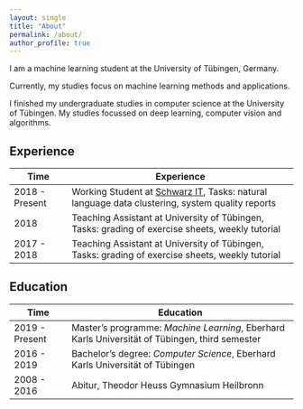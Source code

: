 ```yaml
---
layout: single
title: "About"
permalink: /about/
author_profile: true
---
```


I am a machine learning student at the University of Tübingen, Germany.

Currently, my studies focus on machine learning methods and applications.

I finished my undergraduate studies in computer science at the University of Tübingen.
My studies focussed on deep learning, computer vision and algorithms.

## Experience

Time | Experience
--- | ---
2018 - Present | Working Student at [Schwarz IT](https://www.it.schwarz/), Tasks: natural language data clustering, system quality reports
2018 | Teaching Assistant at University of Tübingen, Tasks: grading of exercise sheets, weekly tutorial
2017 - 2018 | Teaching Assistant at University of Tübingen, Tasks: grading of exercise sheets, weekly tutorial

## Education

Time | Education
--- | ---
2019 - Present | Master’s programme: *Machine Learning*, Eberhard Karls Universität of Tübingen, third semester
2016 - 2019 | Bachelor’s degree: *Computer Science*, Eberhard Karls Universität of Tübingen
2008 - 2016 | Abitur, Theodor Heuss Gymnasium Heilbronn
